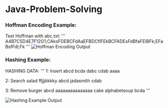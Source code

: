 # Java-Problem-Solving

### Hoffman Encoding Example:
Test Hoffman with abc.txt:
'''
A4B7C5D4E7F12G1;CAksFDEBCFdAaEFBDCflFEkBCFADEsFdBfaFElBFk;EFaBsfFdl;Fk
'''
![Hoffman Encoding Output](https://i.imgur.com/1V2pV3y.jpg)


### Hashing Example:


HASHING DATA:
'''
1: Insert
abcd
bcda
dabc
cdab
aaaa

2: Search
salad
ffjjjkkkky
abcd
jadasmith
cdab

3: Remove
burger
abcd
aaaaaaaaaaaaaaa
cake
alphabetsoup
bcda
'''

![Hashing Example Output](https://i.imgur.com/QI5Xea9.png)
